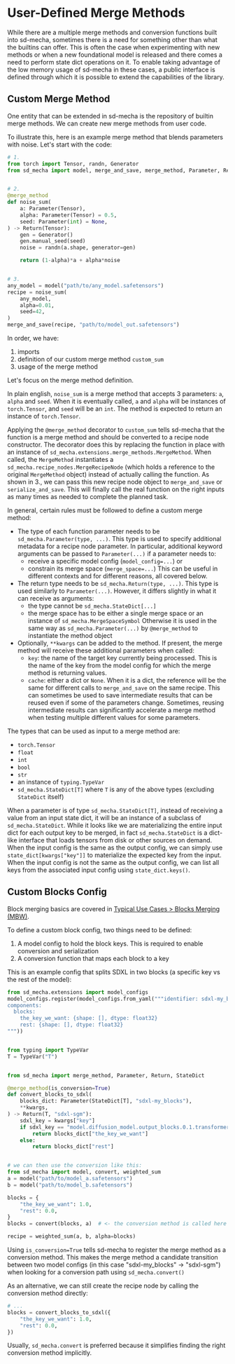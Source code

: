 # User-Defined Merge Methods

While there are a multiple merge methods and conversion functions built into sd-mecha, sometimes there is a need for something other than what the builtins can offer.
This is often the case when experimenting with new methods or when a new foundational model is released and there comes a need to perform state dict operations on it.
To enable taking advantage of the low memory usage of sd-mecha in these cases, a public interface is defined through which it is possible to extend the capabilities of the library.

## Custom Merge Method

One entity that can be extended in sd-mecha is the repository of builtin merge methods.
We can create new merge methods from user code.

To illustrate this, here is an example merge method that blends parameters with noise. Let's start with the code:

```python
# 1.
from torch import Tensor, randn, Generator
from sd_mecha import model, merge_and_save, merge_method, Parameter, Return


# 2.
@merge_method
def noise_sum(
    a: Parameter(Tensor),
    alpha: Parameter(Tensor) = 0.5,
    seed: Parameter(int) = None,
) -> Return(Tensor):
    gen = Generator()
    gen.manual_seed(seed)
    noise = randn(a.shape, generator=gen)

    return (1-alpha)*a + alpha*noise


# 3.
any_model = model("path/to/any_model.safetensors")
recipe = noise_sum(
    any_model,
    alpha=0.01,
    seed=42,
)
merge_and_save(recipe, "path/to/model_out.safetensors")
```

In order, we have:

1. imports
2. definition of our custom merge method `custom_sum`
3. usage of the merge method

Let's focus on the merge method definition.

In plain english, `noise_sum` is a merge method that accepts 3 parameters: `a`, `alpha` and `seed`.
When it is eventually called, `a` and `alpha` will be instances of `torch.Tensor`, and `seed` will be an `int`.
The method is expected to return an instance of `torch.Tensor`.

Applying the `@merge_method` decorator to `custom_sum` tells sd-mecha that the function is a merge method and should be converted to a recipe node constructor.
The decorator does this by replacing the function in place with an instance of `sd_mecha.extensions.merge_methods.MergeMethod`.
When called, the `MergeMethod` instantiates a `sd_mecha.recipe_nodes.MergeRecipeNode` (which holds a reference to the original `MergeMethod` object) instead of actually calling the function.
As shown in 3., we can pass this new recipe node object to `merge_and_save` or `serialize_and_save`. This will finally call the real function on the right inputs as many times as needed to complete the planned task.

In general, certain rules must be followed to define a custom merge method:

- The type of each function parameter needs to be `sd_mecha.Parameter(type, ...)`. This type is used to specify additional metadata for a recipe node parameter.
    In particular, additional keyword arguments can be passed to `Parameter(...)` if a parameter needs to:
    - receive a specific model config (`model_config=...`) or
    - constrain its merge space (`merge_space=...`)
    This can be useful in different contexts and for different reasons, all covered below.
- The return type needs to be `sd_mecha.Return(type, ...)`. This type is used similarly to `Parameter(...)`.
    However, it differs slightly in what it can receive as arguments:
    - the type cannot be `sd_mecha.StateDict[...]`
    - the merge space has to be either a single merge space or an instance of `sd_mecha.MergeSpaceSymbol`
    Otherwise it is used in the same way as `sd_mecha.Parameter(...)` by `@merge_method` to instantiate the method object
- Optionally, `**kwargs` can be added to the method. If present, the merge method will receive these additional parameters when called:
    - `key`: the name of the target key currently being processed.
    This is the name of the key from the model config for which the merge method is returning values.
    - `cache`: either a dict or `None`. When it is a dict, the reference will be the same for different calls to `merge_and_save` on the same recipe.
    This can sometimes be used to save intermediate results that can be reused even if some of the parameters change.
    Sometimes, reusing intermediate results can significantly accelerate a merge method when testing multiple different values for some parameters.

The types that can be used as input to a merge method are:

- `torch.Tensor`
- `float`
- `int`
- `bool`
- `str`
- an instance of `typing.TypeVar`
- `sd_mecha.StateDict[T]` where `T` is any of the above types (excluding `StateDict` itself)

When a parameter is of type `sd_mecha.StateDict[T]`, instead of receiving a value from an input state dict, it will be an instance of a subclass of `sd_mecha.StateDict`.
While it looks like we are materializing the entire input dict for each output key to be merged, in fact `sd_mecha.StateDict` is a dict-like interface that loads tensors from disk or other sources on demand.
When the input config is the same as the output config, we can simply use `state_dict[kwargs["key"]]` to materialize the expected key from the input.
When the input config is not the same as the output config, we can list all keys from the associated input config using `state_dict.keys()`.

## Custom Blocks Config

Block merging basics are covered in [Typical Use Cases > Blocks Merging (MBW)](../1-typical-use-cases#blocks-merging-mbw).

To define a custom block config, two things need to be defined:

1. A model config to hold the block keys. This is required to enable conversion and serialization
2. A conversion function that maps each block to a key

This is an example config that splits SDXL in two blocks (a specific key vs the rest of the model):

```python
from sd_mecha.extensions import model_configs
model_configs.register(model_configs.from_yaml("""identifier: sdxl-my_blocks
components:
  blocks:
    the_key_we_want: {shape: [], dtype: float32}
    rest: {shape: [], dtype: float32}
"""))


from typing import TypeVar
T = TypeVar("T")


from sd_mecha import merge_method, Parameter, Return, StateDict

@merge_method(is_conversion=True)
def convert_blocks_to_sdxl(
    blocks_dict: Parameter(StateDict[T], "sdxl-my_blocks"),
    **kwargs,
) -> Return(T, "sdxl-sgm"):
    sdxl_key = kwargs["key"]
    if sdxl_key == "model.diffusion_model.output_blocks.0.1.transformer_blocks.7.attn2.to_v.weight":
        return blocks_dict["the_key_we_want"]
    else:
        return blocks_dict["rest"]


# we can then use the conversion like this:
from sd_mecha import model, convert, weighted_sum
a = model("path/to/model_a.safetensors")
b = model("path/to/model_b.safetensors")

blocks = {
    "the_key_we_want": 1.0,
    "rest": 0.0,
}
blocks = convert(blocks, a)  # <- the conversion method is called here

recipe = weighted_sum(a, b, alpha=blocks)
```

Using `is_conversion=True` tells sd-mecha to register the merge method as a conversion method.
This makes the merge method a candidate transition between two model configs (in this case "sdxl-my_blocks" -> "sdxl-sgm") when looking for a conversion path using `sd_mecha.convert()`

As an alternative, we can still create the recipe node by calling the conversion method directly:

```python
# ...
blocks = convert_blocks_to_sdxl({
    "the_key_we_want": 1.0,
    "rest": 0.0,
})
```

Usually, `sd_mecha.convert` is preferred because it simplifies finding the right conversion method implicitly.
